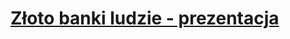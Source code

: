 [Złoto banki ludzie - prezentacja](http://kmorcinek.github.io/ZlotoBankiLudzie/#1)
================
